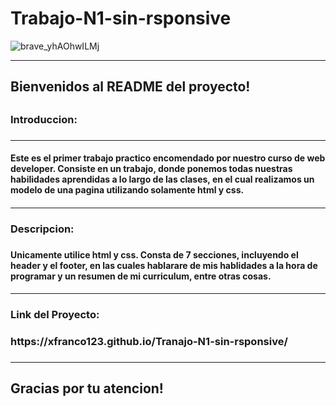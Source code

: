 # Trabajo-N1-sin-rsponsive

![brave_yhAOhwILMj](https://user-images.githubusercontent.com/119545271/208787207-4877a74a-96a0-4e47-90ad-18481be89522.png)

<hr>

<h2> Bienvenidos al README del proyecto! <h2/>
  
<h3> Introduccion: <h3/>

<hr>

<h4> Este es el primer trabajo practico encomendado por nuestro curso de web developer. Consiste en un trabajo, donde ponemos todas nuestras habilidades aprendidas a lo largo de las clases, en el cual realizamos un modelo de una pagina utilizando solamente html y css.  <h4/>
 
<hr>
  
<h3> Descripcion: <h3/>
  
<h4> Unicamente utilice html y css. Consta de 7 secciones, incluyendo el header y el footer, en las cuales hablarare de mis hablidades a la hora de programar y un resumen de mi curriculum, entre otras cosas. <h4/>

<hr>

<h3> Link del Proyecto: <h3/>

<h3> https://xfranco123.github.io/Tranajo-N1-sin-rsponsive/ <h3/>
  
<hr>
 <h2> Gracias por tu atencion!<h2/>
 
